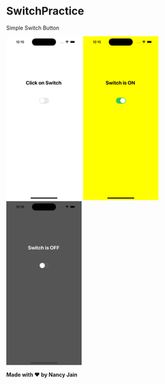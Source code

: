 # SwitchPractice
Simple Switch Button

<img src="/resultpics/1.png" width="200">
<img src="/resultpics/2.png" width="200">
<img src="/resultpics/3.png" width="200">

 **Made with ❤️ by Nancy Jain**
